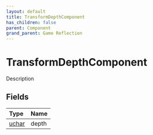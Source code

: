 ```yaml
---
layout: default
title: TransformDepthComponent
has_children: false
parent: Component
grand_parent: Game Reflection
---
```

# TransformDepthComponent
Description 

## Fields

| Type | Name |
|:----------|:--------------|
| [uchar](/riftbreaker-wiki/docs/game-reflection/enums/uchar/) | depth |

